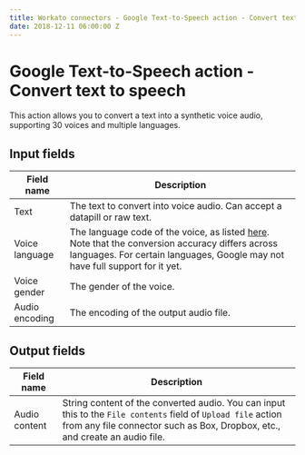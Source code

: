```yaml
---
title: Workato connectors - Google Text-to-Speech action - Convert text to speech
date: 2018-12-11 06:00:00 Z
---
```


# Google Text-to-Speech action - Convert text to speech
This action allows you to convert a text into a synthetic voice audio, supporting 30 voices and multiple languages.

## Input fields

| Field name | Description |
|---|---|
| Text | The text to convert into voice audio. Can accept a datapill or raw text. |
| Voice language | The language code of the voice, as listed [here](https://cloud.google.com/speech-to-text/docs/languages). Note that the conversion accuracy differs across languages. For certain languages, Google may not have full support for it yet. |
| Voice gender | The gender of the voice. |
| Audio encoding | The encoding of the output audio file. |

## Output fields

| Field name | Description |
|---|---|
| Audio content | String content of the converted audio. You can input this to the `File contents` field of `Upload file` action from any file connector such as Box, Dropbox, etc., and create an audio file. |
